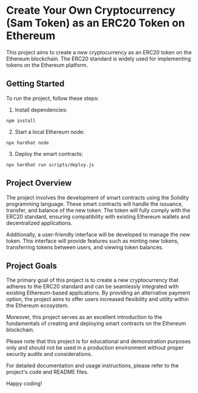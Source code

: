 # Create Your Own Cryptocurrency (Sam Token) as an ERC20 Token on Ethereum

This project aims to create a new cryptocurrency as an ERC20 token on the Ethereum blockchain. The ERC20 standard is widely used for implementing tokens on the Ethereum platform.

## Getting Started

To run the project, follow these steps:

1. Install dependencies:
```
npm install
```

2. Start a local Ethereum node:
```
npx hardhat node
```

3. Deploy the smart contracts:
```
npx hardhat run scripts/deploy.js
```

## Project Overview

The project involves the development of smart contracts using the Solidity programming language. These smart contracts will handle the issuance, transfer, and balance of the new token. The token will fully comply with the ERC20 standard, ensuring compatibility with existing Ethereum wallets and decentralized applications.

Additionally, a user-friendly interface will be developed to manage the new token. This interface will provide features such as minting new tokens, transferring tokens between users, and viewing token balances.

## Project Goals

The primary goal of this project is to create a new cryptocurrency that adheres to the ERC20 standard and can be seamlessly integrated with existing Ethereum-based applications. By providing an alternative payment option, the project aims to offer users increased flexibility and utility within the Ethereum ecosystem.

Moreover, this project serves as an excellent introduction to the fundamentals of creating and deploying smart contracts on the Ethereum blockchain.

Please note that this project is for educational and demonstration purposes only and should not be used in a production environment without proper security audits and considerations.

For detailed documentation and usage instructions, please refer to the project's code and README files.

Happy coding!
